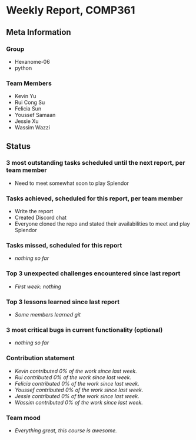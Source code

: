 # Weekly Report, COMP361

## Meta Information

### Group

 * Hexanome-06
 * python

### Team Members

 * Kevin Yu
 * Rui Cong Su
 * Felicia Sun
 * Youssef Samaan
 * Jessie Xu
 * Wassim Wazzi

## Status

### 3 most outstanding tasks scheduled until the next report, per team member

 * Need to meet somewhat soon to play Splendor

### Tasks achieved, scheduled for this report, per team member

 * Write the report
 * Created Discord chat
 * Everyone cloned the repo and stated their availabilities to meet and play Splendor

### Tasks missed, scheduled for this report

 * *nothing so far*

### Top 3 unexpected challenges encountered since last report

 * *First week: nothing*

### Top 3 lessons learned since last report

 * *Some members learned git*

### 3 most critical bugs in current functionality (optional)

 * *nothing so far*

### Contribution statement

 * *Kevin contributed 0% of the work since last week.*
 * *Rui contributed 0% of the work since last week.*
 * *Felicia contributed 0% of the work since last week.*
 * *Youssef contributed 0% of the work since last week.*
 * *Jessie contributed 0% of the work since last week.*
 * *Wassim contributed 0% of the work since last week.*

### Team mood

 * *Everything great, this course is awesome.*
